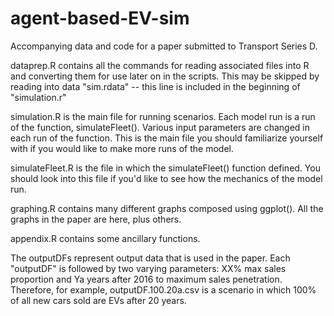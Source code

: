 # agent-based-EV-sim
Accompanying data and code for a paper submitted to Transport Series D. 


dataprep.R contains all the commands for reading associated files into R and converting them for use later on in the scripts. This may be skipped by reading into data "sim.rdata" -- this line is included in the beginning of "simulation.r"

simulation.R is the main file for running scenarios. Each model run is a run of the function, simulateFleet(). Various input parameters are changed in each run of the function. This is the main file you should familiarize yourself with if you would like to make more runs of the model. 

simulateFleet.R is the file in which the simulateFleet() function defined. You should look into this file if you'd like to see how the mechanics of the model run. 

graphing.R contains many different graphs composed using ggplot(). All the graphs in the paper are here, plus others. 

appendix.R contains some ancillary functions. 

The outputDFs represent output data that is used in the paper. Each "outputDF" is followed by two varying parameters: XX% max sales proportion and Ya years after 2016 to maximum sales penetration. Therefore, for example, outputDF.100.20a.csv is a scenario in which 100% of all new cars sold are EVs after 20 years.
